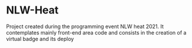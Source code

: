 # NLW-Heat
 Project created during the programming event NLW heat 2021. It contemplates mainly front-end area code and consists in the creation of a virtual badge and its deploy
